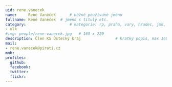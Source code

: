 ```yaml
---
uid: rene.vanecek
name:     René Vaněček  	# běžně používáné jméno
fullname: René Vaněček	# jméno s tituly etc.
category:                 	# kategorie: rp, praha, vary, hradec, jmk, senat
- ulk
#img: people/rene-vanecek.jpg   # 165 x 220
description: Člen KS Ústecký kraj            	# kratký popis, max 160 znaků
mail:
- rene.vanecek@pirati.cz
mob:						  
profiles:
  github:                 
  facebook: 		  
  twitter: 		  
  flickr:     		
---
```

